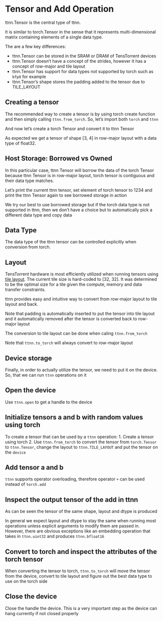 # Tensor and Add Operation

ttnn.Tensor is the central type of ttnn.

It is similar to torch.Tensor in the sense that it represents multi-dimensional matrix containing elements of a single data type.

The are a few key differences:

- ttnn.Tensor can be stored in the SRAM or DRAM of TensTorrent devices
- ttnn.Tensor doesn’t have a concept of the strides, however it has a concept of row-major and tile layout
- ttnn.Tensor has support for data types not supported by torch such as `bfp8` for example
- ttnn.Tensor’s shape stores the padding added to the tensor due to TILE_LAYOUT

## Creating a tensor

The recommended way to create a tensor is by using torch create function and then simply calling `ttnn.from_torch`. So, let’s import both `torch` and `ttnn`

And now let’s create a torch Tensor and convert it to ttnn Tensor

As expected we get a tensor of shape [3, 4] in row-major layout with a data type of float32.

## Host Storage: Borrowed vs Owned

In this particular case, ttnn Tensor will borrow the data of the torch Tensor because ttnn Tensor is in row-major layout, torch tensor is contiguous and their data type matches.

Let’s print the current ttnn tensor, set element of torch tensor to 1234 and print the ttnn Tensor again to see borrowed storage in action

We try our best to use borrowed storage but if the torch data type is not supported in ttnn, then we don’t have a choice but to automatically pick a different data type and copy data

## Data Type

The data type of the ttnn tensor can be controlled explicitly when conversion from torch.

## Layout

TensTorrent hardware is most efficiently utilized when running tensors using [tile layout](https://tenstorrent.github.io/tt-metal/latest/ttnn/tensor.html#layout). The current tile size is hard-coded to [32, 32]. It was determined to be the optimal size for a tile given the compute, memory and data transfer constraints.

ttnn provides easy and intuitive way to convert from row-major layout to tile layout and back.

Note that padding is automatically inserted to put the tensor into tile layout and it automatically removed after the tensor is converted back to row-major layout

The conversion to tile layout can be done when caling `ttnn.from_torch`

Note that `ttnn.to_torch` will always convert to row-major layout

## Device storage

Finally, in order to actually utilize the tensor, we need to put it on the device. So, that we can run `ttnn` operations on it

## Open the device

Use `ttnn.open` to get a handle to the device

## Initialize tensors a and b with random values using torch

To create a tensor that can be used by a `ttnn` operation: 1. Create a tensor using torch 2. Use `ttnn.from_torch` to convert the tensor from `torch.Tensor` to `ttnn.Tensor`, change the layout to `ttnn.TILE_LAYOUT` and put the tensor on the `device`

## Add tensor a and b

`ttnn` supports operator overloading, therefore operator `+` can be used instead of `torch.add`

## Inspect the output tensor of the add in ttnn

As can be seen the tensor of the same shape, layout and dtype is produced

In general we expect layout and dtype to stay the same when running most operations unless explicit arguments to modify them are passed in. However, there are obvious exceptions like an embedding operation that takes in `ttnn.uint32` and produces `ttnn.bfloat16`

## Convert to torch and inspect the attributes of the torch tensor

When converting the tensor to torch, `ttnn.to_torch` will move the tensor from the device, convert to tile layout and figure out the best data type to use on the torch side

## Close the device

Close the handle the device. This is a very important step as the device can hang currently if not closed properly
